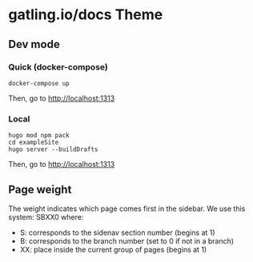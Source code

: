 # gatling.io/docs Theme

## Dev mode

### Quick (docker-compose)

```console
docker-compose up
```

Then, go to [http://localhost:1313](http://localhost:1313)


### Local

```console
hugo mod npm pack
cd exampleSite
hugo server --buildDrafts
```

Then, go to [http://localhost:1313](http://localhost:1313)

## Page weight

The weight indicates which page comes first in the sidebar. We use this system: SBXX0 where:
- S: corresponds to the sidenav section number (begins at 1)
- B: corresponds to the branch number (set to 0 if not in a branch)
- XX: place inside the current group of pages (begins at 1)
